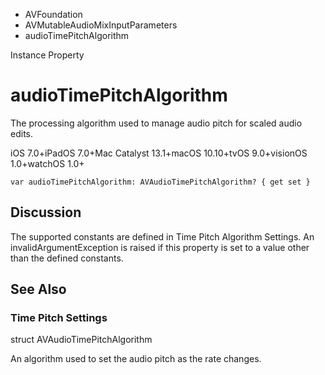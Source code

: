 

- AVFoundation
- AVMutableAudioMixInputParameters
-  audioTimePitchAlgorithm 

Instance Property

# audioTimePitchAlgorithm

The processing algorithm used to manage audio pitch for scaled audio edits.

iOS 7.0+iPadOS 7.0+Mac Catalyst 13.1+macOS 10.10+tvOS 9.0+visionOS 1.0+watchOS 1.0+

``` source
var audioTimePitchAlgorithm: AVAudioTimePitchAlgorithm? { get set }
```

## Discussion

The supported constants are defined in Time Pitch Algorithm Settings. An invalidArgumentException is raised if this property is set to a value other than the defined constants.

## See Also

### Time Pitch Settings

struct AVAudioTimePitchAlgorithm

An algorithm used to set the audio pitch as the rate changes.

